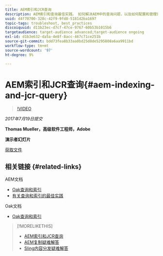 ```yaml
---
title: AEM索引和JCR查询
description: AEM索引和查询最佳实践。 如何解决AEM中的查询问题，以及如何配置和管理索引。
uuid: d4f70700-328c-42f9-9fd8-5181d2ba1697
topic-tags: troubleshoot, best_practices
discoiquuid: d11b23ec-d7cf-47ce-9767-60b53b1015b6
targetaudience: target-audience advanced;target-audience ongoing
exl-id: d1b3e632-da5a-4e8f-8acc-467c71ce251b
source-git-commit: bdd73fea8b33aa0bd25d8de5295808a6aa9911bd
workflow-type: tm+mt
source-wordcount: '97'
ht-degree: 9%

---
```


# AEM索引和JCR查询{#aem-indexing-and-jcr-query}

>[!VIDEO](https://video.tv.adobe.com/v/19133/?quality=9)

*2017年7月19日提交*

**Thomas Mueller，高级软件工程师，Adobe**

**演示者幻灯片**

[获取文件](assets/aem-gems-aem-indexing-and-jcr-query.pdf)

## 相关链接 {#related-links}

AEM文档

* [Oak查询和索引](https://docs.adobe.com/docs/en/aem/6-3/deploy/platform/queries-and-indexing.html)
* [有关查询和索引的最佳实践](https://docs.adobe.com/docs/en/aem/6-3/deploy/best-practices/best-practices-for-queries-and-indexing.html)

Oak文档

* [Oak查询和索引](https://experienceleague.adobe.com/docs/experience-manager-65/deploying/deploying/queries-and-indexing.html)

<!--
[Get back to the Overview](https://helpx.adobe.com/experience-manager/kt/eseminars/gems/aem-index.html)
-->

>[!MORELIKETHIS]
>
>* [AEM索引和JCR查询](aem-indexing-jcr-query.md)
>* [AEM复制疑难解答](aem-troubleshooting-aem-replication.md)
>* [Sling内容分发疑难解答](aem-troubleshooting-sling.md)

<!-- 
>* linking to helpx, removed for now [Adobe Experience Manager: AEM 6.x Maintenance Tasks](https://helpx.adobe.com/experience-manager/kt/eseminars/ccoo-aem-Aug-register.html)
-->
